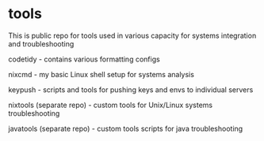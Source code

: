 # tools

This is public repo for tools used in various capacity for systems integration and troubleshooting

codetidy - contains various formatting configs

nixcmd - my basic Linux shell setup for systems analysis 

keypush - scripts and tools for pushing keys and envs to individual servers

nixtools (separate repo) - custom tools for Unix/Linux systems troubleshooting

javatools (separate repo) - custom tools scripts for java troubleshooting

